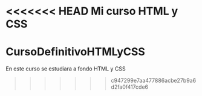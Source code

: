 <<<<<<< HEAD
Mi curso HTML y CSS
=======
# CursoDefinitivoHTMLyCSS
En este curso se estudiara a fondo HTML y CSS
>>>>>>> c947299e7aa477886acbe27b9a6d2fa0f417cde6
